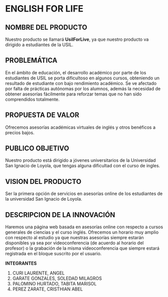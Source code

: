 # ENGLISH FOR LIFE

## **NOMBRE DEL PRODUCTO**
Nuestro producto se llamará **UsilForLive**, ya que nuestro producto va dirigido a estudiantes de la USIL.

## **PROBLEMÁTICA**
En el ámbito de educación, el desarrollo académico por parte de los estudiantes de USIL se porta dificultoso en algunos cursos, obteniendo un resultado de estudiante con bajo rendimiento académico.  Se ve afectado por falta de prácticas autónomas por los alumnos, además la necesidad de obtener asesorías fácilmente para reforzar temas que no han sido comprendidos totalmente.

## **PROPUESTA DE VALOR**
Ofrecemos asesorías académicas virtuales de inglés y otros benéficos a precios bajos.

## **PUBLICO OBJETIVO**
Nuestro producto está dirigido a jóvenes universitarios de la Universidad San Ignacio de Loyola, que tengas alguna dificultad con el curso de ingles.

## **VISION DEL PRODUCTO**
Ser la primera opción de servicios en asesorías online de los estudiantes de la universidad San Ignacio de Loyola.  

## **DESCRIPCION DE LA INNOVACIÓN**
Haremos una página web basada en asesorías online con respecto a cursos generales de ciencias y el curso inglés. 
Ofrecemos un horario muy amplio con respecto al estudio ya que nuestras asesorías siempre estarán disponibles ya sea por videoconferencia (de acuerdo al horario del profesor) o la grabación de la misma videoconferencia que siempre estará registrada en el bloque suscrito por el usuario.

 **INTEGRANTES**
 1. CURI LAURENTE, ANGEL
 2. GARATE GONZALES, SOLEDAD MILAGROS
 3. PALOMINO HURTADO, TABITA MARISOL
 4. PEREZ ZARATE, CRISTHIAN ABEL
